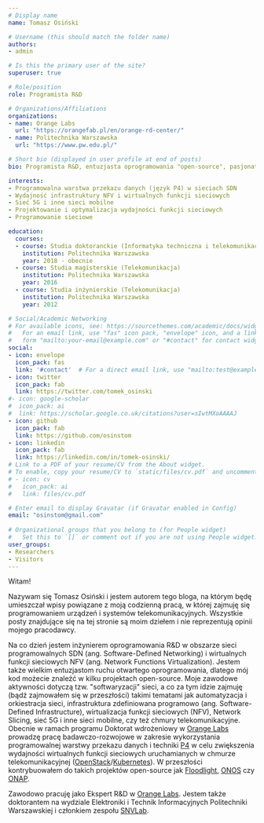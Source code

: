 ```yaml
---
# Display name
name: Tomasz Osiński

# Username (this should match the folder name)
authors:
- admin

# Is this the primary user of the site?
superuser: true

# Role/position
role: Programista R&D

# Organizations/Affiliations
organizations:
- name: Orange Labs
  url: "https://orangefab.pl/en/orange-rd-center/"
- name: Politechnika Warszawska
  url: "https://www.pw.edu.pl/"

# Short bio (displayed in user profile at end of posts)
bio: Programista R&D, entuzjasta oprogramowania "open-source", pasjonat. Zajmuję się "softwaryzacją" sieci telekomunikacyjnych, w tym m.in. sieciami progromowalnymi SDN, systemami NFV, chmurami telekomunikacyjnymi i siecią 5G. 

interests:
- Programowalna warstwa przekazu danych (język P4) w sieciach SDN
- Wydajność infrastruktury NFV i wirtualnych funkcji sieciowych
- Sieć 5G i inne sieci mobilne
- Projektowanie i optymalizacja wydajności funkcji sieciowych
- Programowanie sieciowe

education:
  courses:
  - course: Studia doktoranckie (Informatyka techniczna i telekomunikacja)
    institution: Politechnika Warszawska
    year: 2018 - obecnie
  - course: Studia magisterskie (Telekomunikacja)
    institution: Politechnika Warszawska
    year: 2016
  - course: Studia inżynierskie (Telekomunikacja)
    institution: Politechnika Warszawska
    year: 2012

# Social/Academic Networking
# For available icons, see: https://sourcethemes.com/academic/docs/widgets/#icons
#   For an email link, use "fas" icon pack, "envelope" icon, and a link in the
#   form "mailto:your-email@example.com" or "#contact" for contact widget.
social:
- icon: envelope
  icon_pack: fas
  link: '#contact'  # For a direct email link, use "mailto:test@example.org".
- icon: twitter
  icon_pack: fab
  link: https://twitter.com/tomek_osinski
#- icon: google-scholar
#  icon_pack: ai
#  link: https://scholar.google.co.uk/citations?user=sIwtMXoAAAAJ
- icon: github
  icon_pack: fab
  link: https://github.com/osinstom
- icon: linkedin
  icon_pack: fab
  link: https://linkedin.com/in/tomek-osinski/
# Link to a PDF of your resume/CV from the About widget.
# To enable, copy your resume/CV to `static/files/cv.pdf` and uncomment the lines below.  
# - icon: cv
#   icon_pack: ai
#   link: files/cv.pdf

# Enter email to display Gravatar (if Gravatar enabled in Config)
email: "osinstom@gmail.com"
  
# Organizational groups that you belong to (for People widget)
#   Set this to `[]` or comment out if you are not using People widget.  
user_groups:
- Researchers
- Visitors
---
```


Witam! 

Nazywam się Tomasz Osiński i jestem autorem tego bloga, na którym będę umieszczał wpisy powiązane z moją codzienną pracą, w której zajmuję się programowaniem urządzeń i systemów telekomunikacyjnych. Wszystkie posty znajdujące się na tej stronie są moim dziełem i nie reprezentują opinii mojego pracodawcy.

Na co dzień jestem inżynierem oprogramowania R&D w obszarze sieci programowalnych SDN (ang. Software-Defined Networking) i wirtualnych funkcji sieciowych NFV (ang. Network Functions Virtualization). Jestem także wielkim entuzjastom ruchu otwartego oprogramowania, dlatego mój kod możecie znaleźć w kilku projektach open-source. Moje zawodowe aktywności dotyczą tzw. "softwaryzacji" sieci, a co za tym idzie zajmuję (bądź zajmowałem się w przeszłości) takimi tematami jak automatyzacja i orkiestracja sieci, infrastruktura zdefiniowana programowo (ang. Software-Defined Infrastructure), wirtualizacja funkcji sieciowych (NFV), Network Slicing, sieć 5G i inne sieci mobilne, czy też chmury telekomunikacyjne. Obecnie w ramach programu Doktorat wdrożeniowy w [Orange Labs](https://orangefab.pl/en/orange-rd-center/) prowadzę pracę badawczo-rozwojowe w zakresie wykorzystania programowalnej warstwy przekazu danych i techniki [P4](http://www.p4.org) w celu zwiększenia wydajności wirtualnych funkcji sieciowych uruchamianych w chmurze telekomunikacyjnej ([OpenStack](http://www.openstack.org)/[Kubernetes](https://kubernetes.io/)). W przeszłości kontrybuowałem do takich projektów open-source jak [Floodlight](http://www.projectfloodlight.org/floodlight/), [ONOS](https://onosproject.org/) czy [ONAP](http://www.onap.org). 

Zawodowo pracuję jako Ekspert R&D w [Orange Labs](https://orangefab.pl/en/orange-rd-center/). Jestem także doktorantem na wydziale Elektroniki i Technik Informacyjnych Politechniki Warszawskiej i członkiem zespołu [SNVLab](http://snvlab.tele.pw.edu.pl).
